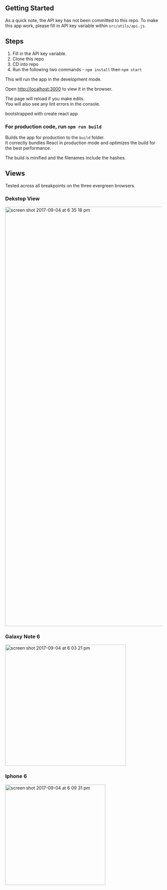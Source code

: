 ## Getting Started

As a quick note, the API key has not been committed to this repo. To make this app work, please fill in API key variable within `src/utils/api.js`.

## Steps
1) Fill in the API key variable.
2) Clone this repo
3) CD into repo
4) Run the following two commands - 
 `npm install` then  `npm start`
 
This will run the app in the development mode.<br>

Open [http://localhost:3000](http://localhost:3000) to view it in the browser.

The page will reload if you make edits.<br>
You will also see any lint errors in the console.

bootstrapped with create react app

### For production code, run `npm run build`

Builds the app for production to the `build` folder.<br>
It correctly bundles React in production mode and optimizes the build for the best performance.

The build is minified and the filenames include the hashes.<br>

## Views
Tested across all breakpoints on the three evergreen browsers. 

### Dekstop View
<img width="1340" alt="screen shot 2017-09-04 at 6 35 18 pm" src="https://user-images.githubusercontent.com/15932239/30039507-1d01d29e-91a0-11e7-8d3a-2d155e9779fd.png">

### Galaxy Note 6
<img width="387" alt="screen shot 2017-09-04 at 6 03 21 pm" src="https://user-images.githubusercontent.com/15932239/30039513-38ead14a-91a0-11e7-9c55-c335bdd5b16e.png">

### Iphone 6
<img width="321" alt="screen shot 2017-09-04 at 6 09 31 pm" src="https://user-images.githubusercontent.com/15932239/30039515-4148022c-91a0-11e7-8d6a-661a6292c49d.png">



